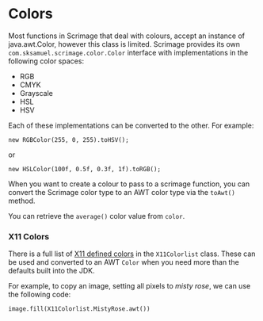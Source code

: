 Colors
======

Most functions in Scrimage that deal with colours, accept an instance of java.awt.Color, however this class is limited.
Scrimage provides its own `com.sksamuel.scrimage.color.Color` interface with implementations in the following color spaces:

* RGB
* CMYK
* Grayscale
* HSL
* HSV

Each of these implementations can be converted to the other. For example:

```
new RGBColor(255, 0, 255).toHSV();
```

or

```
new HSLColor(100f, 0.5f, 0.3f, 1f).toRGB();
```

When you want to create a colour to pass to a scrimage function, you can convert the Scrimage color type to an AWT color type via the `toAwt()` method.

You can retrieve the `average()` color value from  `color`.

### X11 Colors

There is a full list of [X11 defined colors](https://en.wikipedia.org/wiki/X11_color_names) in the `X11Colorlist` class.
These can be used and converted to an AWT `Color` when you need more than the defaults built into the JDK.

For example, to copy an image, setting all pixels to _misty rose_, we can use the following code:

`image.fill(X11Colorlist.MistyRose.awt())`




